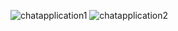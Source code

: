![chatapplication1](https://github.com/user-attachments/assets/aba9e707-a68b-494e-a57e-11cb4cb4fc3d)
![chatapplication2](https://github.com/user-attachments/assets/10cee912-21c7-4807-b8e9-300e1dcc802f)
